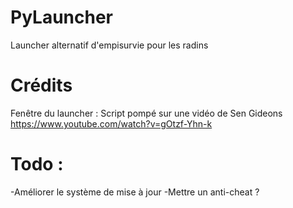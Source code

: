 # PyLauncher
 Launcher alternatif d'empisurvie pour les radins

# Crédits

Fenêtre du launcher : Script pompé sur une vidéo de Sen Gideons https://www.youtube.com/watch?v=gOtzf-Yhn-k

# Todo :

-Améliorer le système de mise à jour
-Mettre un anti-cheat ?
